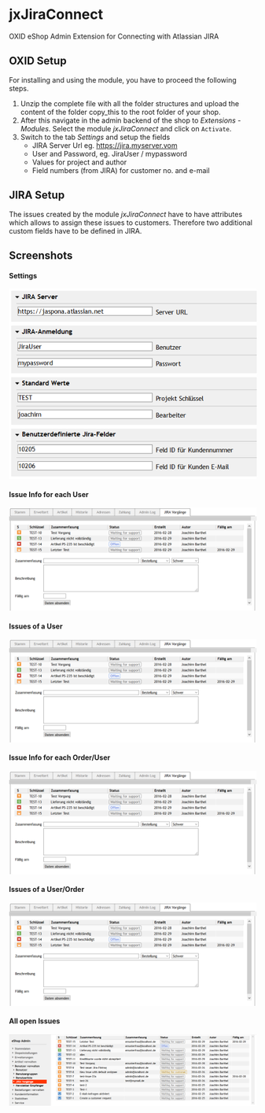# jxJiraConnect #

OXID eShop Admin Extension for Connecting with Atlassian JIRA


## OXID Setup ##

For installing and using the module, you have to proceed the following steps.

1. Unzip the complete file with all the folder structures and upload the content of the folder copy_this to the root folder of your shop.
2. After this navigate in the admin backend of the shop to _Extensions_ - _Modules_. Select the module _jxJiraConnect_ and click on `Activate`.
4. Switch to the tab _Settings_ and setup the fields
    * JIRA Server Url eg. https://jira.myserver.vom
    * User and Password, eg. JiraUser / mypassword
    * Values for project and author
    * Field numbers (from JIRA) for customer no. and e-mail

## JIRA Setup ##

The issues created by the module _jxJiraConnect_ have to have attributes which allows to assign these issues to customers. Therefore two additional custom fields have to be defined in JIRA.

## Screenshots ##

#### Settings ####
![Object History Log](https://github.com/job963/jxJiraConnect/raw/master/docs/img/settings-de.png)

#### Issue Info for each User ####
![Full Log Report](https://github.com/job963/jxJiraConnect/raw/master/docs/img/user-jiraissues-de.png)

#### Issues of a User ####
![Full Log Report](https://github.com/job963/jxJiraConnect/raw/master/docs/img/user-jiraissues-de.png)

#### Issue Info for each Order/User ####
![Full Log Report](https://github.com/job963/jxJiraConnect/raw/master/docs/img/user-jiraissues-de.png)

#### Issues of a User/Order ####
![Full Log Report](https://github.com/job963/jxJiraConnect/raw/master/docs/img/user-jiraissues-de.png)

#### All open Issues ####
![Full Log Report](https://github.com/job963/jxJiraConnect/raw/master/docs/img/user-allissues-de.png)


